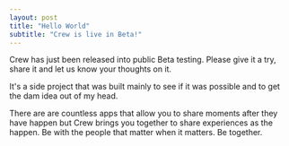 ```yaml
---
layout: post
title: "Hello World"
subtitle: "Crew is live in Beta!"
---
```


Crew has just been released into public Beta testing. Please give it a try, share it and let us know your thoughts on it.

It's a side project that was built mainly to see if it was possible and to get the dam idea out of my head.

There are are countless apps that allow you to share moments after they have happen but Crew brings you together to share experiences as the happen. Be with the people that matter when it matters. Be together. 

